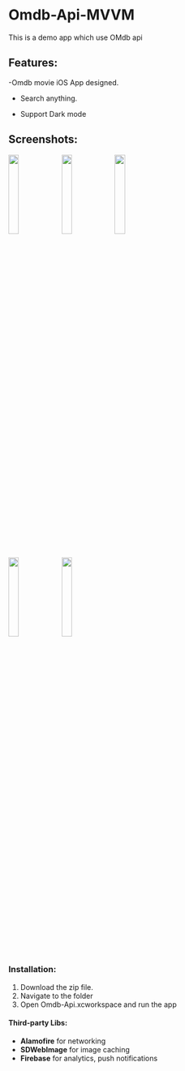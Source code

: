 # Omdb-Api-MVVM
This is a demo app which use OMdb api

## Features:
 -Omdb movie iOS App designed.
 
- Search anything.

- Support Dark mode 






## Screenshots:

<img src="https://user-images.githubusercontent.com/42085883/199527010-9fefcf0c-d989-4501-a8ee-5f451a0948c1.PNG" width=20% height=20%>    <img src="https://user-images.githubusercontent.com/42085883/199527123-d0e12b13-199b-4554-b5c1-7de0e8e2eb04.PNG" width=20% height=20%>    <img src="https://user-images.githubusercontent.com/42085883/199527322-aebc2aa7-766f-48b8-b70a-9ef15babaa02.PNG" width=20% height=20%>

<img src="https://user-images.githubusercontent.com/42085883/199527595-f534d0a1-d56b-48e9-b5ca-d1c4a5ea7ff2.PNG" width=20% height=20%>    <img src="https://user-images.githubusercontent.com/42085883/199527761-6c89b9c5-bf8b-4eec-a671-381d83b15f51.PNG" width=20% height=20%>   

### Installation:

1. Download the zip file.
2. Navigate to the folder
3. Open Omdb-Api.xcworkspace and run the app

#### Third-party Libs:

- **Alamofire** for networking
- **SDWebImage** for image caching
- **Firebase** for analytics, push notifications
